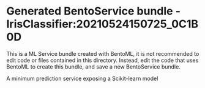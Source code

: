 # Generated BentoService bundle - IrisClassifier:20210524150725_0C1B0D

This is a ML Service bundle created with BentoML, it is not recommended to edit
code or files contained in this directory. Instead, edit the code that uses BentoML
to create this bundle, and save a new BentoService bundle.

A minimum prediction service exposing a Scikit-learn model